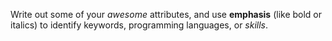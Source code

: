 Write out some of your *awesome* attributes, and use **emphasis** (like bold or italics) to identify keywords, programming languages, or *skills*. 
